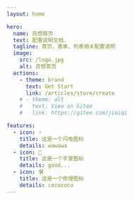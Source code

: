 ```yaml
---
layout: home

hero:
  name: 百想首页
  text: 配置说明文档.
  tagline: 首页、表单、列表相关配置说明
  image:
    src: /logo.jpg
    alt: 百想首页
  actions:
    - theme: brand
      text: Get Start
      link: /articles/store/create
    # - theme: alt
    #   text: View on Gitee
    #   link: https://gitee.com/jiaiqi

features:
  - icon: ⚡️
    title: 这是一个闪电图标
    details: wawawa
  - icon: 🖖
    title: 这是一个手掌图标
    details: good...
  - icon: 🛠️
    title: 这是一个修理图标
    details: cocococo
---
```

